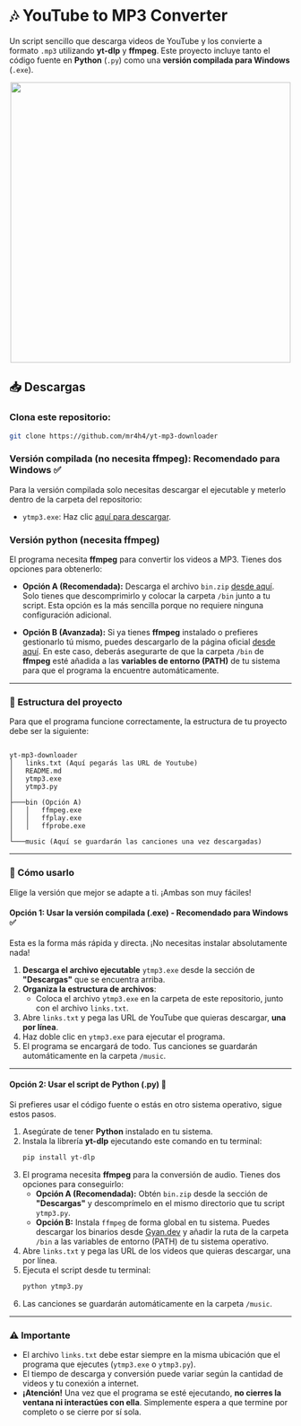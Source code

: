
# 🎶 YouTube to MP3 Converter

Un script sencillo que descarga videos de YouTube y los convierte a formato `.mp3` utilizando **yt-dlp** y **ffmpeg**. Este proyecto incluye tanto el código fuente en **Python** (`.py`) como una **versión compilada para Windows** (`.exe`).


<div align="center">
  <img src="https://i.imgur.com/LoFBWZp.png" width="500" />
</div>

## 📥 Descargas
### Clona este repositorio:
  ```bash
  git clone https://github.com/mr4h4/yt-mp3-downloader
  ```

### Versión compilada (no necesita ffmpeg):  Recomendado para Windows ✅
Para la versión compilada solo necesitas descargar el ejecutable y meterlo dentro de la carpeta del repositorio: 
* `ytmp3.exe`: Haz clic [aquí para descargar](https://www.mediafire.com/file/xqdqyd5qlepdlge/ytmp3.exe/file).

### Versión python (necesita ffmpeg)
El programa necesita **ffmpeg** para convertir los videos a MP3. Tienes dos opciones para obtenerlo:

* **Opción A (Recomendada):** Descarga el archivo `bin.zip` [desde aquí](https://www.mediafire.com/file/jgcedis47l4qn4l/bin.zip/file). Solo tienes que descomprimirlo y colocar la carpeta `/bin` junto a tu script. Esta opción es la más sencilla porque no requiere ninguna configuración adicional.

* **Opción B (Avanzada):** Si ya tienes **ffmpeg** instalado o prefieres gestionarlo tú mismo, puedes descargarlo de la página oficial [desde aquí](https://www.gyan.dev/ffmpeg/builds/). En este caso, deberás asegurarte de que la carpeta `/bin` de **ffmpeg** esté añadida a las **variables de entorno (PATH)** de tu sistema para que el programa la encuentre automáticamente.

---

### 📂 Estructura del proyecto

Para que el programa funcione correctamente, la estructura de tu proyecto debe ser la siguiente:

```

yt-mp3-downloader
│   links.txt (Aquí pegarás las URL de Youtube)
│   README.md
│   ytmp3.exe
│   ytmp3.py
│
├───bin (Opción A)
│   │   ffmpeg.exe
│   │   ffplay.exe
│   │   ffprobe.exe
│
└───music (Aquí se guardarán las canciones una vez descargadas)

````

---

### 🚀 Cómo usarlo

Elige la versión que mejor se adapte a ti. ¡Ambas son muy fáciles!

#### **Opción 1: Usar la versión compilada (.exe) - Recomendado para Windows ✅**

Esta es la forma más rápida y directa. ¡No necesitas instalar absolutamente nada!

1.  **Descarga el archivo ejecutable** `ytmp3.exe` desde la sección de **"Descargas"** que se encuentra arriba.
2.  **Organiza la estructura de archivos**:
    * Coloca el archivo `ytmp3.exe` en la carpeta de este repositorio, junto con el archivo `links.txt`.
3.  Abre `links.txt` y pega las URL de YouTube que quieras descargar, **una por línea**.
4.  Haz doble clic en `ytmp3.exe` para ejecutar el programa.
5.  El programa se encargará de todo. Tus canciones se guardarán automáticamente en la carpeta `/music`.

---

#### **Opción 2: Usar el script de Python (.py) 🐍**

Si prefieres usar el código fuente o estás en otro sistema operativo, sigue estos pasos.

1.  Asegúrate de tener **Python** instalado en tu sistema.
2.  Instala la librería **yt-dlp** ejecutando este comando en tu terminal:
    ```bash
    pip install yt-dlp
    ```
3.  El programa necesita **ffmpeg** para la conversión de audio. Tienes dos opciones para conseguirlo:
    * **Opción A (Recomendada):** Obtén `bin.zip` desde la sección de **"Descargas"** y descomprímelo en el mismo directorio que tu script `ytmp3.py`.
    * **Opción B:** Instala `ffmpeg` de forma global en tu sistema. Puedes descargar los binarios desde [Gyan.dev](https://www.gyan.dev/ffmpeg/builds/) y añadir la ruta de la carpeta `/bin` a las variables de entorno (PATH) de tu sistema operativo.
4.  Abre `links.txt` y pega las URL de los videos que quieras descargar, una por línea.
5.  Ejecuta el script desde tu terminal:
    ```bash
    python ytmp3.py
    ```
6.  Las canciones se guardarán automáticamente en la carpeta `/music`.

---

### ⚠️ **Importante**

* El archivo `links.txt` debe estar siempre en la misma ubicación que el programa que ejecutes (`ytmp3.exe` o `ytmp3.py`).
* El tiempo de descarga y conversión puede variar según la cantidad de videos y tu conexión a internet.
* **¡Atención!** Una vez que el programa se esté ejecutando, **no cierres la ventana ni interactúes con ella**. Simplemente espera a que termine por completo o se cierre por sí sola.


